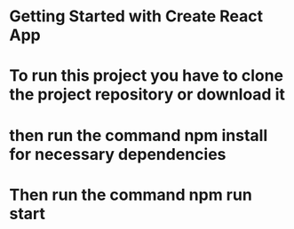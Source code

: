# Getting Started with Create React App

# To run this project you have to clone the project repository or download it

# then run the command npm install for necessary dependencies

# Then run the command npm run start

